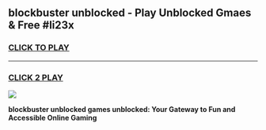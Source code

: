 
## blockbuster unblocked - Play Unblocked Gmaes & Free #li23x
<h3>
<a href="https://news.freeplayer.one?title=blockbuster_unblocked&ref=24F">CLICK TO PLAY</a></h3>
<hr>

<h3>
<a href="https://news.freeplayer.one?title=blockbuster_unblocked&ref=24F">CLICK 2 PLAY</a>
  
</h3>

<a href="https://news.freeplayer.one?title=blockbuster_unblocked&ref=24F/"><img src="https://clearcache.store/games.png"></a>


**blockbuster unblocked games unblocked: Your Gateway to Fun and Accessible Online Gaming**
